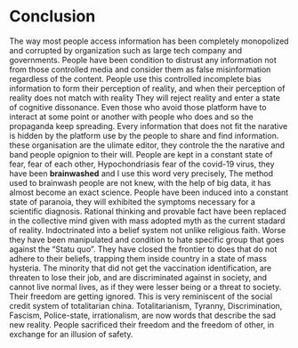 # Conclusion

The way most people access information has been completely monopolized and corrupted by organization such as large tech company and governments.
People have been condition to distrust any information not from those controlled media and consider them as false misinformation regardless of the content. 
People use this controlled incomplete bias information to form their perception of reality, and when their perception of reality does not match with reality 
They will reject reality and enter a state of cognitive dissonance. 
Even those who avoid those platform have to interact at some point or another with people who does and so the propaganda keep spreading.
Every information that does not fit the narative is hidden by the platform use by the people to share and find information.
these organisation are the ulimate editor, they controle the the narative and band people opignion to their will.
People are kept in a constant state of fear, fear of each other, Hypochondriasis fear of the covid-19 virus, they have been __brainwashed__ and I use this word very precisely,
The method used to brainwash people are not knew, with the help of big data, it has almost become an exact science.
People have been induced into a constant state of paranoia, they will exhibited the symptoms necessary for a scientific diagnosis.
Rational thinking and provable fact have been replaced in the collective mind given with mass adopted myth as the current stadard of reality.
Indoctrinated into a belief system not unlike religious faith. Worse they have been manipulated and condition to hate specific group that goes against the “Statu quo”.
They have closed the frontier to does that do not adhere to their beliefs, trapping them inside country in a state of mass hysteria.
The minority that did not get the vaccination identification, are threaten to lose their job, and are discriminated against in society, and cannot live normal lives, as if they were lesser being or a threat to society. Their freedom are getting ignored. This is very reminiscent of the social credit system of totalitarian china.
Totalitarianism, Tyranny, Discrimination, Fascism, Police-state, irrationalism, are now words that describe the sad new reality.
People sacrificed their freedom and the freedom of other, in exchange for an illusion of safety.
